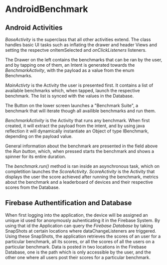 # AndroidBenchmark

## Android Activities

*BaseActivity* is the superclass that all other activities extend.
The class handles basic UI tasks such as inflating the drawer and header Views and setting the respectve onItemSelected and *onClickListeners* listeners.

The Drawer on the left contains the benchmarks that can be ran by the user, and by tapping one of them, an Intent is generated towards the *BenchmarkActivity*, with the payload as a value from the enum Benchmarks.

*MainActivty* is the Activity the user is presented first. It contains a list of available benchmarks which, when tapped, launch the respective benchmark. The list is synced with the values in the Database.

The Button on the lower screen launches a "Benchmark Suite", a benchmark that will iterate though all availible benchmarks and run them.

*BenchmarkActivity* is the Activity that runs any benchmark.
When first created, it will extract the payload from the intent, and by using java reflection it will dynamically instantiate an Object of type IBenchmark, depending on the payload value.

General information about the benchmark are presented in the field above the *Run button*, which, when pressed starts the benchmark and shows a spinner for its entire duration.

The *benchmark.run()* method is ran inside an asynchronous task, which on completition launches the *ScoreActivity*.
*ScoreActivity* is the Activity that displays the user the score achieved after running the benchmark, metrics about the benchmark and a leaderboard of devices and their respective scores from the Database.

## Firebase Authentification and Database

When first logging into the application, the device will be assigned an unique id used for anonymously auhenticating it in the Firebase System. By using that id the Application can query the *Firebase Database* by taking SnapShots at certain locations where dataChangeListeners are triggered.
Using these SnapShots, the application retrieves the scores of an user for a particular benchmark, all its scores, or all the scores of all the users on a particular benchmark. 
Data is posted in two locations in the Firebase Database, one is the path which is only accessible by the user, and the other one where all users post their scores for a particular benchmark.
